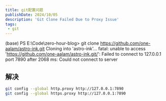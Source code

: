 ```yaml
---
title: git配置问题
publishDate: 2024/10/05
description: 'Git Clone Failed Due to Proxy Issue'
tags:
 - git
---
```


(base) PS E:\Code\zero-hour-blog> git clone https://github.com/one-aalam/astro-ink.git
Cloning into 'astro-ink'...
fatal: unable to access 'https://github.com/one-aalam/astro-ink.git/': Failed to connect to 127.0.0.1 port 7890 after 2068 ms: Could not connect to server

## 解决
```bash
git config --global http.proxy http://127.0.0.1:7890
git config --global https.proxy http://127.0.0.1:7890
```